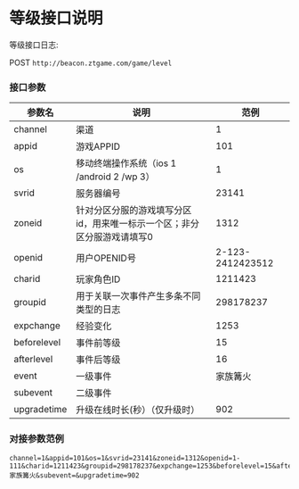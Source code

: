等级接口说明
=========================

等级接口日志:

POST `http://beacon.ztgame.com/game/level`
 
### 接口参数
 
| 参数名 | 说明 | 范例 |
|------|------|------|
| channel | 渠道 | 1 |
| appid | 游戏APPID | 101 |
| os | 移动终端操作系统（ios 1 /android 2 /wp 3） | 1 |
| svrid | 服务器编号 | 23141 |
| zoneid | 针对分区分服的游戏填写分区id，用来唯一标示一个区；非分区分服游戏请填写0 | 1312 |
| openid | 用户OPENID号 | 2-123-2412423512 |
| charid | 玩家角色ID | 1211423 |
| groupid | 用于关联一次事件产生多条不同类型的日志 | 298178237 |
| expchange | 经验变化 | 1253 |
| beforelevel | 事件前等级 | 15 |
| afterlevel | 事件后等级 | 16 |
| event | 一级事件 | 家族篝火 |
| subevent | 二级事件 |  |
| upgradetime | 升级在线时长(秒）（仅升级时） | 902 |


### 对接参数范例

```
channel=1&appid=101&os=1&svrid=23141&zoneid=1312&openid=1-111&charid=1211423&groupid=298178237&expchange=1253&beforelevel=15&afterlevel=16&event=家族篝火&subevent=&upgradetime=902
```
